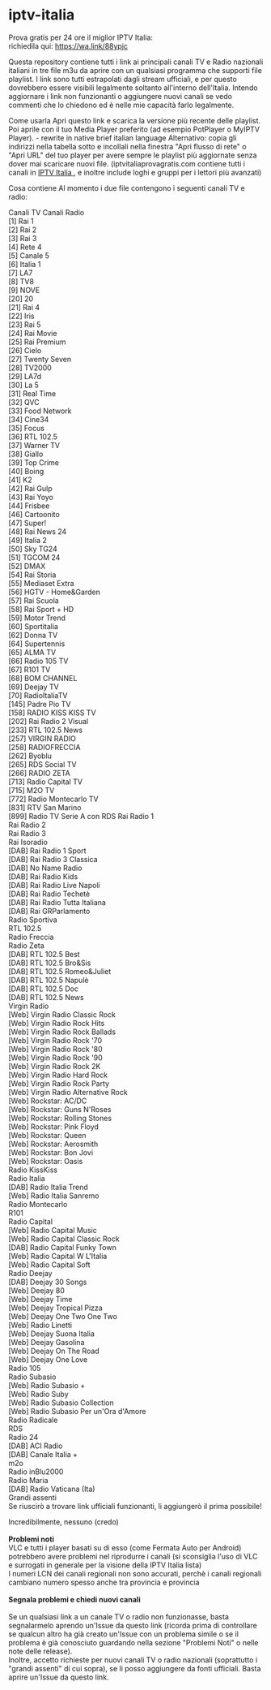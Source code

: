 # iptv-italia
Prova gratis per 24 ore il miglior IPTV Italia: <br>
richiedila qui:
https://wa.link/88ypjc

Questa repository contiene tutti i link ai principali canali TV e Radio nazionali italiani in tre file m3u da aprire con un qualsiasi programma che supporti file playlist. I link sono tutti estrapolati dagli stream ufficiali, e per questo dovrebbero essere visibili legalmente soltanto all'interno dell'Italia. Intendo aggiornare i link non funzionanti o aggiungere nuovi canali se vedo commenti che lo chiedono ed è nelle mie capacità farlo legalmente.

Come usarla
Apri questo link e scarica la versione più recente delle playlist. Poi aprile con il tuo Media Player preferito (ad esempio PotPlayer o MyIPTV Player). - rewrite in native brief italian language 
Alternativo: copia gli indirizzi nella tabella sotto e incollali nella finestra "Apri flusso di rete" o "Apri URL" del tuo player per avere sempre le playlist più aggiornate senza dover mai scaricare nuovi file. (iptvitaliaprovagratis.com contiene tutti i canali in <a href="https://www.iptvitaliaprovagratis.com/">IPTV Italia </a>, e inoltre include loghi e gruppi per i lettori più avanzati)

Cosa contiene
Al momento i due file contengono i seguenti canali TV e radio:

Canali TV	Canali Radio<br>
[1] Rai 1<br>
[2] Rai 2<br>
[3] Rai 3<br>
[4] Rete 4<br>
[5] Canale 5<br>
[6] Italia 1<br>
[7] LA7<br>
[8] TV8<br>
[9] NOVE<br>
[20] 20<br>
[21] Rai 4<br>
[22] Iris<br>
[23] Rai 5<br>
[24] Rai Movie<br>
[25] Rai Premium<br>
[26] Cielo<br>
[27] Twenty Seven<br>
[28] TV2000<br>
[29] LA7d<br>
[30] La 5<br>
[31] Real Time<br>
[32] QVC<br>
[33] Food Network<br>
[34] Cine34<br>
[35] Focus<br>
[36] RTL 102.5<br>
[37] Warner TV<br>
[38] Giallo<br>
[39] Top Crime<br>
[40] Boing<br>
[41] K2<br>
[42] Rai Gulp<br>
[43] Rai Yoyo<br>
[44] Frisbee<br>
[46] Cartoonito<br>
[47] Super!<br>
[48] Rai News 24<br>
[49] Italia 2<br>
[50] Sky TG24<br>
[51] TGCOM 24<br>
[52] DMAX<br>
[54] Rai Storia<br>
[55] Mediaset Extra<br>
[56] HGTV - Home&Garden<br>
[57] Rai Scuola<br>
[58] Rai Sport + HD<br>
[59] Motor Trend<br>
[60] Sportitalia<br>
[62] Donna TV<br>
[64] Supertennis<br>
[65] ALMA TV<br>
[66] Radio 105 TV<br>
[67] R101 TV<br>
[68] BOM CHANNEL<br>
[69] Deejay TV<br>
[70] RadioItaliaTV<br>
[145] Padre Pio TV<br>
[158] RADIO KISS KISS TV<br>
[202] Rai Radio 2 Visual<br>
[233] RTL 102.5 News<br>
[257] VIRGIN RADIO<br>
[258] RADIOFRECCIA<br>
[262] Byoblu<br>
[265] RDS Social TV<br>
[266] RADIO ZETA<br>
[713] Radio Capital TV<br>
[715] M2O TV<br>
[772] Radio Montecarlo TV<br>
[831] RTV San Marino<br>
[899] Radio TV Serie A con RDS	Rai Radio 1<br>
Rai Radio 2<br>
Rai Radio 3<br>
Rai Isoradio<br>
[DAB] Rai Radio 1 Sport<br>
[DAB] Rai Radio 3 Classica<br>
[DAB] No Name Radio<br>
[DAB] Rai Radio Kids<br>
[DAB] Rai Radio Live Napoli<br>
[DAB] Rai Radio Techetè<br>
[DAB] Rai Radio Tutta Italiana<br>
[DAB] Rai GRParlamento<br>
Radio Sportiva<br>
RTL 102.5<br>
Radio Freccia<br>
Radio Zeta<br>
[DAB] RTL 102.5 Best<br>
[DAB] RTL 102.5 Bro&Sis<br>
[DAB] RTL 102.5 Romeo&Juliet<br>
[DAB] RTL 102.5 Napulè<br>
[DAB] RTL 102.5 Doc<br>
[DAB] RTL 102.5 News<br>
Virgin Radio<br>
[Web] Virgin Radio Classic Rock<br>
[Web] Virgin Radio Rock Hits<br>
[Web] Virgin Radio Rock Ballads<br>
[Web] Virgin Radio Rock '70<br>
[Web] Virgin Radio Rock '80<br>
[Web] Virgin Radio Rock '90<br>
[Web] Virgin Radio Rock 2K<br>
[Web] Virgin Radio Hard Rock<br>
[Web] Virgin Radio Rock Party<br>
[Web] Virgin Radio Alternative Rock<br>
[Web] Rockstar: AC/DC<br>
[Web] Rockstar: Guns N'Roses<br>
[Web] Rockstar: Rolling Stones<br>
[Web] Rockstar: Pink Floyd<br>
[Web] Rockstar: Queen<br>
[Web] Rockstar: Aerosmith<br>
[Web] Rockstar: Bon Jovi<br>
[Web] Rockstar: Oasis<br>
Radio KissKiss<br>
Radio Italia<br>
[DAB] Radio Italia Trend<br>
[Web] Radio Italia Sanremo<br>
Radio Montecarlo<br>
R101<br>
Radio Capital<br>
[Web] Radio Capital Music<br>
[Web] Radio Capital Classic Rock<br>
[DAB] Radio Capital Funky Town<br>
[Web] Radio Capital W L'Italia<br>
[Web] Radio Capital Soft<br>
Radio Deejay<br>
[DAB] Deejay 30 Songs<br>
[Web] Deejay 80<br>
[Web] Deejay Time<br>
[Web] Deejay Tropical Pizza<br>
[Web] Deejay One Two One Two<br>
[Web] Radio Linetti<br>
[Web] Deejay Suona Italia<br>
[Web] Deejay Gasolina<br>
[Web] Deejay On The Road<br>
[Web] Deejay One Love<br>
Radio 105<br>
Radio Subasio<br>
[Web] Radio Subasio +<br>
[Web] Radio Suby<br>
[Web] Radio Subasio Collection<br>
[Web] Radio Subasio Per un'Ora d'Amore<br>
Radio Radicale<br>
RDS<br>
Radio 24<br>
[DAB] ACI Radio<br>
[DAB] Canale Italia +<br>
m2o<br>
Radio inBlu2000<br>
Radio Maria<br>
[DAB] Radio Vaticana (Ita)<br>
Grandi assenti<br>
Se riuscirò a trovare link ufficiali funzionanti, li aggiungerò il prima possibile!<br>

Incredibilmente, nessuno (credo)<br><br>
<b>Problemi noti</b><br>
VLC e tutti i player basati su di esso (come Fermata Auto per Android) potrebbero avere problemi nel riprodurre i canali (si sconsiglia l'uso di VLC e surrogati in generale per la visione della IPTV Italia lista)<br>
I numeri LCN dei canali regionali non sono accurati, perchè i canali regionali cambiano numero spesso anche tra provincia e provincia<br><br>
<b>Segnala problemi e chiedi nuovi canali</b><br><br>
Se un qualsiasi link a un canale TV o radio non funzionasse, basta segnalarmelo aprendo un'Issue da questo link (ricorda prima di controllare se qualcun altro ha già creato un'Issue con un problema simile o se il problema è già conosciuto guardando nella sezione "Problemi Noti" o nelle note delle release).<br>
Inoltre, accetto richieste per nuovi canali TV o radio nazionali (soprattutto i "grandi assenti" di cui sopra), se li posso aggiungere da fonti ufficiali. Basta aprire un'Issue da questo link.<br>
